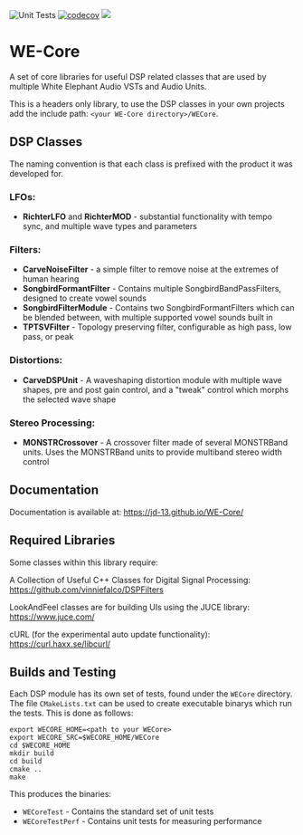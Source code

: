 ![Unit Tests](https://github.com/jd-13/WE-Core/workflows/Unit%20Tests/badge.svg)
[![codecov](https://codecov.io/gh/jd-13/WE-Core/branch/master/graph/badge.svg)](https://codecov.io/gh/jd-13/WE-Core)
![](https://img.shields.io/badge/C%2B%2B-17-brightgreen.svg)

# WE-Core
A set of core libraries for useful DSP related classes that are used by multiple White Elephant
Audio VSTs and Audio Units.  

This is a headers only library, to use the DSP classes in your own projects add the include path:
`<your WE-Core directory>/WECore`.  

## DSP Classes
The naming convention is that each class is prefixed with the product it was developed for.  

### LFOs:  
* __RichterLFO__ and __RichterMOD__ - substantial functionality with tempo sync, and multiple wave types and
parameters  

### Filters:  
* __CarveNoiseFilter__ - a simple filter to remove noise at the extremes of human hearing  
* __SongbirdFormantFilter__ - Contains multiple SongbirdBandPassFilters, designed to create vowel sounds  
* __SongbirdFilterModule__ - Contains two SongbirdFormantFilters which can be blended between, with
multiple supported vowel sounds built in  
* __TPTSVFilter__ - Topology preserving filter, configurable as high pass, low pass, or peak  

### Distortions:  
* __CarveDSPUnit__ - A waveshaping distortion module with multiple wave shapes, pre and post gain control,
and a "tweak" control which morphs the selected wave shape  

### Stereo Processing:  
* __MONSTRCrossover__ - A crossover filter made of several MONSTRBand units. Uses the MONSTRBand units to
provide multiband stereo width control 

## Documentation  
Documentation is available at: https://jd-13.github.io/WE-Core/

## Required Libraries  
Some classes within this library require:  

A Collection of Useful C++ Classes for Digital Signal Processing: https://github.com/vinniefalco/DSPFilters

LookAndFeel classes are for building UIs using the JUCE library: https://www.juce.com/  

cURL (for the experimental auto update functionality): https://curl.haxx.se/libcurl/ 

## Builds and Testing
Each DSP module has its own set of tests, found under the `WECore` directory. The file
`CMakeLists.txt` can be used to create executable binarys which run the tests. This is done as
follows:  

    export WECORE_HOME=<path to your WECore>
    export WECORE_SRC=$WECORE_HOME/WECore
    cd $WECORE_HOME
    mkdir build
    cd build
    cmake ..
    make

This produces the binaries:
* `WECoreTest` - Contains the standard set of unit tests
* `WECoreTestPerf` - Contains unit tests for measuring performance
